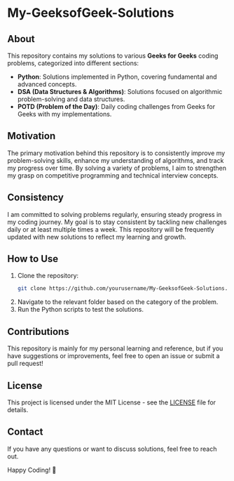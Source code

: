 # My-GeeksofGeek-Solutions

## About
This repository contains my solutions to various **Geeks for Geeks** coding problems, categorized into different sections:

- **Python**: Solutions implemented in Python, covering fundamental and advanced concepts.
- **DSA (Data Structures & Algorithms)**: Solutions focused on algorithmic problem-solving and data structures.
- **POTD (Problem of the Day)**: Daily coding challenges from Geeks for Geeks with my implementations.

## Motivation
The primary motivation behind this repository is to consistently improve my problem-solving skills, enhance my understanding of algorithms, and track my progress over time. By solving a variety of problems, I aim to strengthen my grasp on competitive programming and technical interview concepts.

## Consistency
I am committed to solving problems regularly, ensuring steady progress in my coding journey. My goal is to stay consistent by tackling new challenges daily or at least multiple times a week. This repository will be frequently updated with new solutions to reflect my learning and growth.

## How to Use
1. Clone the repository:
   ```bash
   git clone https://github.com/yourusername/My-GeeksofGeek-Solutions.git
   ```
2. Navigate to the relevant folder based on the category of the problem.
3. Run the Python scripts to test the solutions.

## Contributions
This repository is mainly for my personal learning and reference, but if you have suggestions or improvements, feel free to open an issue or submit a pull request!

## License
This project is licensed under the MIT License - see the [LICENSE](LICENSE) file for details.

## Contact
If you have any questions or want to discuss solutions, feel free to reach out.

Happy Coding! 🚀
